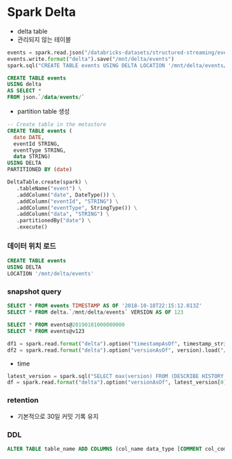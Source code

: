 # Spark Delta

- delta table 
- 관리되지 않는 테이블
```python
events = spark.read.json("/databricks-datasets/structured-streaming/events/")
events.write.format("delta").save("/mnt/delta/events")
spark.sql("CREATE TABLE events USING DELTA LOCATION '/mnt/delta/events/'")
```

```sql
CREATE TABLE events
USING delta
AS SELECT *
FROM json.`/data/events/`
```


- partition table 생성

```sql
-- Create table in the metastore
CREATE TABLE events (
  date DATE,
  eventId STRING,
  eventType STRING,
  data STRING)
USING DELTA
PARTITIONED BY (date)
```

```python
DeltaTable.create(spark) \
   .tableName("event") \
   .addColumn("date", DateType()) \
   .addColumn("eventId", "STRING") \
   .addColumn("eventType", StringType()) \
   .addColumn("data", "STRING") \
   .partitionedBy("date") \
   .execute()
```

### 데이터 위치 로드

```sql
CREATE TABLE events
USING DELTA
LOCATION '/mnt/delta/events'
```


### snapshot query

```sql
SELECT * FROM events TIMESTAMP AS OF '2018-10-18T22:15:12.013Z'
SELECT * FROM delta.`/mnt/delta/events` VERSION AS OF 123

SELECT * FROM events@20190101000000000
SELECT * FROM events@v123
```

```python
df1 = spark.read.format("delta").option("timestampAsOf", timestamp_string).load("/mnt/delta/events")
df2 = spark.read.format("delta").option("versionAsOf", version).load("/mnt/delta/events")
```

- time
```python
latest_version = spark.sql("SELECT max(version) FROM (DESCRIBE HISTORY delta.`/mnt/delta/events`)").collect()
df = spark.read.format("delta").option("versionAsOf", latest_version[0][0]).load("/mnt/delta/events")
```

### retention
- 기본적으로 30일 커밋 기록 유지


### DDL

```sql
ALTER TABLE table_name ADD COLUMNS (col_name data_type [COMMENT col_comment] [FIRST|AFTER colA_name], ...)
```


